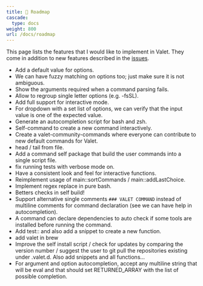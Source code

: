 ```yaml
---
title: 🔭 Roadmap
cascade:
  type: docs
weight: 800
url: /docs/roadmap
---
```


This page lists the features that I would like to implement in Valet. They come in addition to new features described in the [issues][valet-issues].

- Add a default value for options.
- We can have fuzzy matching on options too; just make sure it is not ambiguous.
- Show the arguments required when a command parsing fails.
- Allow to regroup single letter options (e.g. -fsSL).
- Add full support for interactive mode.
- For dropdown with a set list of options, we can verify that the input value is one of the expected value.
- Generate an autocompletion script for bash and zsh.
- Self-command to create a new command interactively.
- Create a valet-community-commands where everyone can contribute to new default commands for Valet.
- head / tail from file.
- Add a command self package that build the user commands into a single script file.
- fix running tests with verbose mode on.
- Have a consistent look and feel for interactive functions.
- Reimplement usage of main::sortCommands / main::addLastChoice.
- Implement regex replace in pure bash.
- Betters checks in self build!
- Support alternative single comments `### VALET COMMAND` instead of multiline comments for command declaration (see we can have help in autocompletion).
- A command can declare dependencies to auto check if some tools are installed before running the command.
- Add test:: and also add a snippet to create a new function.
- add valet in brew
- Improve the self install script / check for updates by comparing the version number / suggest the user to git pull the repositories existing under .valet.d. Also add snippets and all functions...
- For argument and option autocompletion, accept any multiline string that will be eval and that should set RETURNED_ARRAY with the list of possible completion.


[valet-issues]: https://github.com/jcaillon/valet/issues
